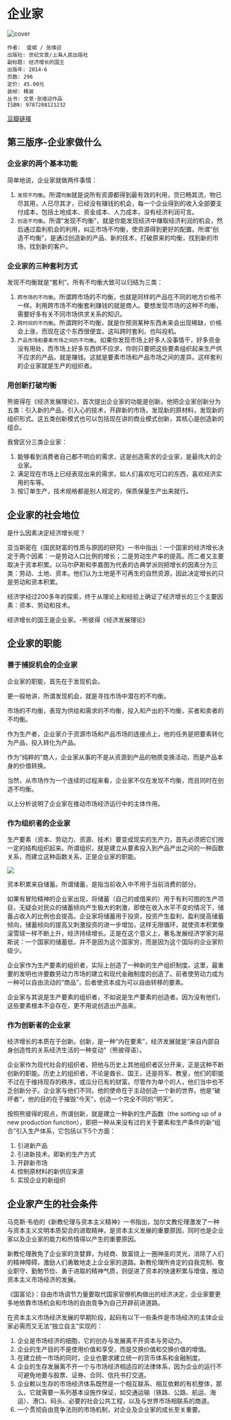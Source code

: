 # 企业家
![cover](https://img3.doubanio.com/lpic/s27315371.jpg)

    作者:  盛斌 / 张维迎 
    出版社: 世纪文景/上海人民出版社
    副标题: 经济增长的国王
    出版年: 2014-6
    页数: 296
    定价: 45.00元
    装帧: 精装
    丛书: 文景·张维迎作品
    ISBN: 9787208121232

[豆瓣链接](https://book.douban.com/subject/25917191/)

## 第三版序-企业家做什么
### 企业家的两个基本功能
简单地说，企业家就做两件事情：

1. `发现不均衡`。所谓`均衡`就是说所有资源都得到最有效的利用，货已畅其流，物已尽其用，人已尽其才，已经没有赚钱的机会，每一个企业得到的收入全部要支付成本，包括土地成本、资金成本、人力成本，没有经济利润可言。
2. `创造不均衡`。所谓“发现不均衡”，就是你能发现经济中赚取经济利润的机会，然后通过盈利机会的利用，纠正市场不均衡，使资源得到更好的配置。所谓“创造不均衡”，是通过创造新的产品、新的技术，打破原来的均衡，找到新的市场，找到新的客户。

### 企业家的三种套利方式
发现不均衡就是“套利”。所有不均衡大致可以归结为三类：

1. `跨市场的不均衡`。所谓跨市场的不均衡，也就是同样的产品在不同的地方价格不一样。利用跨市场不均衡套利赚钱的就是商人。要想发现市场的这种不均衡，需要好多有关不同市场供求关系的知识。
2. `跨时间的不均衡`。所谓跨时不均衡，就是你预测某种东西未来会出现稀缺，价格会上涨，而现在这个东西很便宜。这叫跨时套利，也叫投机。
3. `产品市场和要素市场之间的不均衡`。如果你发现市场上好多人没事情干，好多资金没有用处，而市场上好多东西供不应求，你则只要把这些要素组织起来生产供不应求的产品，就是赚钱。这就是要素市场和产品市场之间的差异。这样套利的企业家就是生产的组织者。

### 用创新打破均衡
熊彼得在《经济发展理论》，首次提出企业家的功能是创新。他把企业家创新分为五类：引入新的产品，引入心的技术，开辟新的市场，发现新的原材料，发现新的组织形式。这五类创新模式也可以包括现在讲的商业模式创新，其核心是创造新的组合。

我曾区分三类企业家：

1. 能够看到消费者自己都不明白的需求，这是创造需求的企业家，是最伟大的企业家。
2. 满足现在市场上已经表现出来的需求，如人们喜欢吃可口的东西，喜欢经济实用的车等。
3. 按订单生产，技术规格都是别人规定的，保质保量生产出来就行。

## 企业家的社会地位
是什么因素决定经济增长呢？

亚当斯密在《国民财富的性质与原因的研究》一书中指出：一个国家的经济增长决定于两个因素：一是劳动人口比例的增长；二是劳动生产率的提高。而二者又主要取决于资本积累。以马尔萨斯和李嘉图为代表的古典学派则把增长的因素分为三类：劳动、土地、资本。他们认为土地是不可再生的自然资源，因此决定增长的只是劳动和资本积累。

经济学经过200多年的探索，终于从理论上和经验上确证了经济增长的三个主要因素：资本、劳动和技术。

经济增长的国王是企业家。-熊彼得《经济发展理论》

## 企业家的职能
### 善于捕捉机会的企业家
企业家的职能，首先在于发现机会。

更一般地讲，所谓发现机会，就是寻找市场中潜在的不均衡。

市场的不均衡，表现为供给和需求的不均衡，投入和产出的不均衡，买者和卖者的不均衡。

作为生产者，企业家介于资源市场和产品市场的连接点上，他的任务是把要素转化为产品，投入转化为产品。

作为“纯粹的”商人，企业家从事的不是从资源到产品的物质变换活动，而是产品本身的价值转换。

当然，从市场作为一个连续的过程来看，企业家不仅在发现不均衡，而且同时在创造不均衡。

以上分析说明了企业家在推动市场经济运行中的主体作用。

### 作为组织者的企业家
生产要素（资本、劳动力、资源、技术）要变成现实的生产力，首先必须把它们按一定的结构组织起来。所谓组织，就是建立从要素投入到产品产出之间的一种函数关系，而建立这种函数关系，正是企业家的职能。

![](http://ou8qjsj0m.bkt.clouddn.com//17-11-9/59722214.jpg)

资本积累来自储蓄。所谓储蓄，是指当前收入中不用于当前消费的部分。

如果有冒险精神的企业家出现，将储蓄（自己的或借来的）用于有利可图的生产项目，无疑会对民众的储蓄倾向产生极大的刺激，即使在收入水平不变的情况下，储蓄占收入的比例也会提高。企业家将储蓄用于投资，投资产生盈利，盈利提高储蓄倾向，储蓄倾向的提高又刺激投资的进一步增加，这样无限循环，就使资本积累像滚雪球一样不断上升，经济持续增长。正是在这个意义上，著名发展经济学家刘易斯说：一个国家的储蓄低，并不是因为这个国家穷，而是因为这个国际的企业家阶级少。

企业家作为生产要素的组织者，实际上创造了一种新的生产组织制度。这里，最重要的发明也许要数劳动力市场的建立和现代金融制度的创造了。前者使劳动力成为一种可以自由流动的“商品”，后者使资本成为可以自由转移的要素。

企业家与其说是生产要素的组织者，不如说是生产要素的创造者。因为没有他们，这些要素根本不会存在，更不用说创造出产品来。

### 作为创新者的企业家
经济增长的本质在于创新。创新，是一种“内在要素”，经济发展就是“来自内部自身创造性的关系经济生活的一种变动”（熊彼得语）。

企业家作为现代社会的组织者，把他与历史上其他组织者区分开来，正是这种不断创新的职能。历史上的组织者，不论是酋长、国王，还是将军、教皇，他们的职能不过在于维持现存的秩序，或瓜分已有的财富。尽管作为单个的人，他们当中也不乏创新分子。企业家与他们不同，他的使命在于主动创造一个新的世界。他是“破坏者”，他的目的在于摧毁“今天”，创造一个完全不同的“明天”。

按照熊彼得的观点，所谓创新，就是建立一种新的生产函数（the sotting up of a new production function），即把一种从来没有过的关于要素和生产条件的新“组合”引入生产体系，它包括以下5个方面：

1. 引进新产品
2. 引进新技术，即新的生产方式
3. 开辟新市场
4. 控制原材料的新供应来源
5. 实现企业的新组织

## 企业家产生的社会条件
马克斯·韦伯的《新教伦理与资本主义精神》一书指出，加尔文教伦理激发了一种与资本主义文明本质契合的进取精神，是资本主义发展的重要原因，同时也是企业家以及企业家的能力和热情得以产生的重要原因。

新教伦理赦免了企业家的贪婪罪，为经商、致富绕上一圈神圣的灵光，消除了人们的精神障碍，激励人们勇敢地走上企业家的道路。新教伦理所肯定的自我克制、敬业职守、勤勉节俭、勇于进取的精神气质，则促进了资本的快速积累与增值，推动资本主义市场经济的发展。

《国富论》：自由市场调节力量要取代国家官僚机构做出的经济决定，企业家要更多地依靠市场机会和市场的自由竞争为自己开辟前进道路。

在资本主义市场经济发展的早期阶段，起码有以下一些条件是市场经济的主体企业家必需而又无法“独立自主”实现的：

1. 企业是市场经济的细胞，它的创办与发展离不开资本与劳动力。
2. 企业的生产目的不是使用价值和享受，而是交换价值和交换价值的增值。
3. 在建立统一市场的同时，企业也要求建立统一的货币体系和金融制度。
4. 企业的生存发展离不开一个与市场经济相适应的法律体系，因为企业的运行不可避免地要与股票、证券、合同、信托书打交道。
5. 企业赖以生存的市场经济体系既然是一个相互联系、相互依赖的有机整体，那么，它就需要一系列基本设施作保证，如交通运输（铁路、公路、航运、海运）、港口、码头、必要的社会公共工程，以及与世界市场相联系的商道。
6. 一个贯彻自由竞争法则的市场机制，对企业及企业家的成长至关重要。
